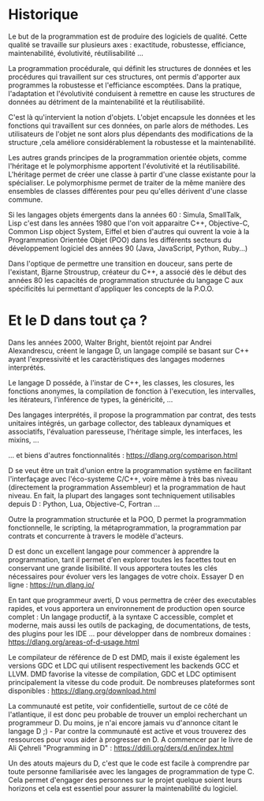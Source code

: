 # Historique 

Le but de la programmation est de produire des logiciels de qualité. Cette qualité se travaille sur plusieurs axes : exactitude, robustesse, efficiance, maintenabilité, évolutivité, réutilisabilité ... 

La programmation procédurale, qui définit les structures de données et les procédures qui travaillent sur ces structures, ont permis d'apporter aux programmes la robustesse et l'efficiance escomptées. Dans la pratique, l'adaptation et l'évolutivité conduisent à remettre en cause  les structures de données au détriment de la maintenabilité et la réutilisabilité. 

C'est là qu'intervient la notion d'objets. L'objet encapsule les données et les fonctions qui travaillent sur ces données, on parle alors de méthodes. Les utilisateurs de l'objet ne sont alors plus dépendants des modifications de la structure ,cela améliore considérablement la robustesse et la maintenabilité. 

Les autres grands principes de la programmation orientée objets, comme l'héritage et le polymorphisme apportent l'évolutivité et la réutilisabilité. L'héritage permet de créer une classe à partir d'une classe existante pour la spécialiser. Le polymorphisme permet de traiter de la même manière des ensembles de classes différentes pour peu qu'elles dérivent d'une classe commune.

Si les langages objets émergents dans la années 60 : Simula, SmallTalk, Lisp c'est dans les années 1980 que l'on voit apparaitre C++, Objective-C, Common Lisp object System, Eiffel et bien d'autres qui ouvrent la voie à la Programmation Orientée Objet (POO) dans les différents secteurs du développement logiciel des années 90 (Java, JavaScript, Python, Ruby...)

Dans l'optique de permettre une transition en douceur, sans perte de l'existant, Bjarne Stroustrup, créateur du C++,  a associé dès le début des années 80 les capacités de programmation structurée du langage C aux spécificités lui permettant d'appliquer les concepts de la P.O.O.

# Et le D dans tout ça  ?

Dans les années 2000, Walter Bright, bientôt rejoint par Andrei Alexandrescu, créent le langage D, un langage compilé se basant sur C++ ayant l'expressivité et les caractèristiques des langages modernes interprétés. 

Le langage D posséde, à l'instar de C++, les classes, les closures, les fonctions anonymes, la compilation de fonction à l'execution, les intervalles, les itérateurs, l'inférence de types, la généricité, ... 

Des langages interprétés, il propose la programmation par contrat, des tests unitaires intégrés, un garbage collector, des tableaux dynamiques et associatifs, l'évaluation paresseuse, l'héritage simple, les interfaces, les mixins,  ... 

... et biens d'autres fonctionnalités : https://dlang.org/comparison.html

D se veut être un trait d'union entre la programmation système en facilitant l'interfaçage avec l'éco-systeme C/C++,  voire même à très bas niveau (directement la programmation Assembleur) et la programmation de haut niveau. En fait, la plupart des langages sont techniquement utilisables depuis D : Python, Lua, Objective-C, Fortran ... 

Outre la programmation structurée et la POO, D permet la programmation fonctionnelle,  le scripting, la métaprogrammation, la programmation par contrats et concurrente à travers le modèle d'acteurs.

D est donc un excellent langage pour commencer à apprendre la programmation, tant il permet d'en explorer toutes les facettes tout en conservant une grande lisibilité. Il vous apportera toutes les clés nécessaires pour évoluer vers les langages de votre choix. Essayer D en ligne : https://run.dlang.io/

En tant que programmeur averti, D vous permettra de créer des executables rapides, et vous apportera un environnement de production open source complet : Un langage  productif, à la syntaxe C accessible, complet et moderne, mais aussi les outils de packaging, de documentations, de tests, des plugins pour les IDE ... pour développer dans de nombreux domaines : https://dlang.org/areas-of-d-usage.html

Le compilateur de référence de D est DMD, mais il existe également les versions GDC et LDC qui utilisent respectivement les backends GCC et LLVM. DMD favorise la vitesse de compilation, GDC et LDC optimisent principalement la vitesse du code produit. De nombreuses plateformes sont disponibles : https://dlang.org/download.html

La communauté est petite, voir confidentielle, surtout de ce côté de l'atlantique, il est donc peu probable de trouver un emploi recherchant un programmeur D. Du moins, je n'ai encore jamais vu d'annonce citant le langage D ;) - Par contre la communauté  est active et vous trouverez des ressources pour vous aider à progresser en D. A commencer par le livre de Ali Çehreli "Programming in D" : https://ddili.org/ders/d.en/index.html

Un des atouts majeurs du D, c'est que le code est facile à comprendre par toute personne familiarisée avec les langages de programmation de type C. Cela permet d'engager des personnes sur le projet quelque soient leurs horizons et cela est essentiel pour assurer la maintenabilité du logiciel.



















